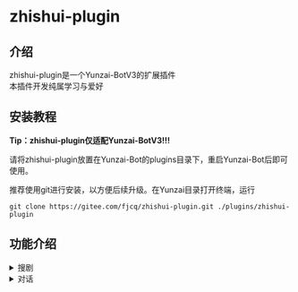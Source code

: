 # zhishui-plugin  

## 介绍  
zhishui-plugin是一个Yunzai-BotV3的扩展插件  
本插件开发纯属学习与爱好  

## 安装教程  
**Tip：zhishui-plugin仅适配Yunzai-BotV3!!!**  

请将zhishui-plugin放置在Yunzai-Bot的plugins目录下，重启Yunzai-Bot后即可使用。 

推荐使用git进行安装，以方便后续升级。在Yunzai目录打开终端，运行  

```
git clone https://gitee.com/fjcq/zhishui-plugin.git ./plugins/zhishui-plugin  
```


## 功能介绍  

<details>
  <summary>搜剧</summary>

- `#搜剧+剧名`  
  根据剧名进行搜索  

- `#取消搜剧`  
  取消当前的[#搜剧]  

- `#下一页`  
  `#搜剧`结果过多时，将会分页显示，使用此命令查看下一页  

- `#选剧+数字`  
  `#搜剧`之后，选择要看的影视剧  
  比如：`#选剧1` 
  
- `#选剧+数字`  
  `#看剧`之后，选择要观看的资源  
  比如：`#看剧1` `#看剧上一集` `#看剧下一集` 
  
- `#线路+数字`  
  `#选剧`之后，可以根据需要切换到不同的播放线路  

- `#设置搜剧接口`+数字  
  切换搜索接口  

- `#查看搜剧接口`  
  查看可用的搜剧接口  

- `#添加搜剧接口`
  未完成，敬请期待  

</details>

<details>
  <summary>对话</summary>  
  使用Bing或者chatGPT进行AI对话  

- `止水对话重置聊天`  
  结束当前的聊天话题。 

- `#止水对话修改昵称`+昵称
  修改对话触发昵称。 例如：`#止水对话修改昵称小七`，成功之后可以用`小七你好`，将会收到回复

- `#止水对话语音(开启|关闭)`
  开启后会以语音的形式回复对话内容。
  
- `#止水对话设置发音人`+发音人数字编号
  修改对话触发昵称。 例如：`#止水对话设置发音人44`，可以切换不同的发音人  

- `#止水对话查看发音人`
  查看可用的发音人列表。  

- `#止水对话必应开关`  
  切换[开启/关闭]必应对话，如果要启用必应，同时还需要设置好必应参数。  
  
- 设置必应参数    
  *必应参数需自行提供，否则无法使用必应对话。*  
  请在浏览器中打开必应对话，然后将Cookie发送给BOT，Cookie中必须包含`KievRPSSecAuth`和`_U`字段  

- `#止水对话查看必应参数`  
  可查看当前的必应参数   

</details>